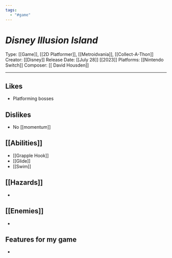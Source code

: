 ```yaml
---
tags:
  - "#game"
---
```

# _Disney Illusion Island_

Type: [[Game]], [[2D Platformer]], [[Metroidvania]], [[Collect-A-Thon]]
Creator: [[Disney]]
Release Date: [[July 28]] [[2023]]
Platforms: [[Nintendo Switch]]
Composer: [[ David Housden]]

----





## Likes
* Platforming bosses

## Dislikes
* No [[momentum]]

## [[Abilities]]
* [[Grapple Hook]]
* [[Glide]]
* [[Swim]]

## [[Hazards]]
* 

## [[Enemies]]
* 

## Features for my game
* 